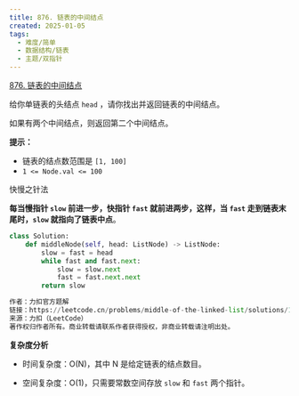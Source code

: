 ```yaml
---
title: 876. 链表的中间结点
created: 2025-01-05
tags:
  - 难度/简单
  - 数据结构/链表
  - 主题/双指针
---
```

[876. 链表的中间结点](https://leetcode.cn/problems/middle-of-the-linked-list/)

给你单链表的头结点 `head` ，请你找出并返回链表的中间结点。

如果有两个中间结点，则返回第二个中间结点。

**提示：**

- 链表的结点数范围是 `[1, 100]`
- `1 <= Node.val <= 100`

快慢之针法

**每当慢指针 `slow` 前进一步，快指针 `fast` 就前进两步，这样，当 `fast` 走到链表末尾时，`slow` 就指向了链表中点**。

```python
class Solution:
    def middleNode(self, head: ListNode) -> ListNode:
        slow = fast = head
        while fast and fast.next:
            slow = slow.next
            fast = fast.next.next
        return slow

作者：力扣官方题解
链接：https://leetcode.cn/problems/middle-of-the-linked-list/solutions/164351/lian-biao-de-zhong-jian-jie-dian-by-leetcode-solut/
来源：力扣（LeetCode）
著作权归作者所有。商业转载请联系作者获得授权，非商业转载请注明出处。
```

**复杂度分析**

- 时间复杂度：O(N)，其中 N 是给定链表的结点数目。
    
- 空间复杂度：O(1)，只需要常数空间存放 `slow` 和 `fast` 两个指针。